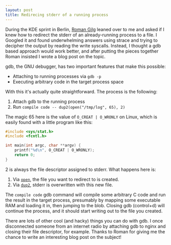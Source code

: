 ```yaml
---
layout: post
title: Redirecing stderr of a running process
---
```


During the KDE sprint in Berlin, [Roman Gilg](http://www.subdiff.de/) leaned
over to me and asked if I knew how to redirect the stderr of an already-running
process to a file. I Googled it and found underwhelming answers using strace and
trying to decipher the output by reading the write syscalls. Instead, I thought
a gdb based approach would work better, and after putting the pieces together
Roman insisted I wrote a blog post on the topic.

gdb, the GNU debugger, has two important features that make this possible:

- Attaching to running processes via `gdb -p`
- Executing arbitrary code in the target process space

With this it's actually quite straightforward. The process is the following:

1. Attach gdb to the running process
2. Run `compile code -- dup2(open("/tmp/log", 65), 2)`

The magic 65 here is the value of `O_CREAT | O_WRONLY` on Linux, which is easily
found with a little program like this:

```c
#include <sys/stat.h>
#include <fcntl.h>

int main(int argc, char **argv) {
    printf("%d\n", O_CREAT | O_WRONLY);
    return 0;
}
```

2 is always the file descriptor assigned to stderr. What happens here is:

1. Via [`open`](https://linux.die.net/man/3/open), the file you want to redirect
   to is created.
2. Via [`dup2`](https://linux.die.net/man/3/dup2), stderr is overwritten with
   this new file.

The `compile code` gdb command will compile some arbitrary C code and run the
result in the target process, presumably by mapping some executable RAM and
loading it in, then jumping to the blob. Closing gdb (control+d) will continue
the process, and it should start writing out to the file you created.

There are lots of other cool (and hacky) things you can do with gdb. I once
disconnected someone from an internet radio by attaching gdb to nginx and
closing their file descriptor, for example. Thanks to Roman for giving me the
chance to write an interesting blog post on the subject!
